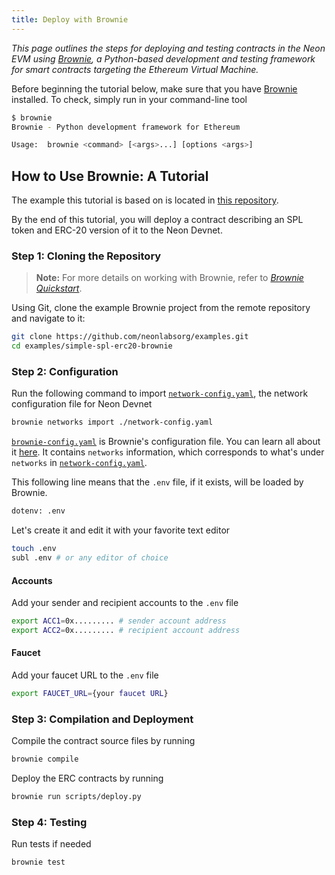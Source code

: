 ```yaml
---
title: Deploy with Brownie
---
```


*This page outlines the steps for deploying and testing contracts in the Neon EVM using [Brownie](https://eth-brownie.readthedocs.io/en/stable/), a Python-based development and testing framework for smart contracts targeting the Ethereum Virtual Machine.*

Before beginning the tutorial below, make sure that you have [Brownie](https://eth-brownie.readthedocs.io/en/stable/install.html) installed. To check, simply run in your command-line tool

```bash
$ brownie
Brownie - Python development framework for Ethereum

Usage:  brownie <command> [<args>...] [options <args>]
```

## How to Use Brownie: A Tutorial
The example this tutorial is based on is located in [this repository](https://github.com/neonlabsorg/examples/tree/main/simple-spl-erc20-brownie).

By the end of this tutorial, you will deploy a contract describing an SPL token and ERC-20 version of it to the Neon Devnet.

### Step 1: Cloning the Repository
> **Note:** For more details on working with Brownie, refer to *[Brownie Quickstart](https://eth-brownie.readthedocs.io/en/stable/quickstart.html)*.

Using Git, clone the example Brownie project from the remote repository and navigate to it:
```bash
git clone https://github.com/neonlabsorg/examples.git
cd examples/simple-spl-erc20-brownie
```

### Step 2: Configuration

Run the following command to import [`network-config.yaml`](https://github.com/neonlabsorg/examples/blob/main/simple-spl-erc20-brownie/network-config.yaml), the network configuration file for Neon Devnet
```bash
brownie networks import ./network-config.yaml
```

[`brownie-config.yaml`](https://github.com/neonlabsorg/examples/blob/main/simple-spl-erc20-brownie/brownie-config.yaml) is Brownie's configuration file. You can learn all about it [here](https://eth-brownie.readthedocs.io/en/stable/config.html). It contains `networks` information, which corresponds to what's under `networks` in [`network-config.yaml`](https://github.com/neonlabsorg/examples/blob/main/simple-spl-erc20-brownie/network-config.yaml). 

This following line means that the `.env` file, if it exists, will be loaded by Brownie.
```bash
dotenv: .env
```

Let's create it and edit it with your favorite text editor
```bash
touch .env
subl .env # or any editor of choice
```

#### Accounts
Add your sender and recipient accounts to the `.env` file 
```bash
export ACC1=0x......... # sender account address
export ACC2=0x......... # recipient account address
```

#### Faucet
Add your faucet URL to the `.env` file
```bash
export FAUCET_URL={your faucet URL}
```

### Step 3: Compilation and Deployment

Compile the contract source files by running
```bash
brownie compile
```

Deploy the ERC contracts by running
```bash
brownie run scripts/deploy.py
```

### Step 4: Testing
Run tests if needed
```bash
brownie test
```
